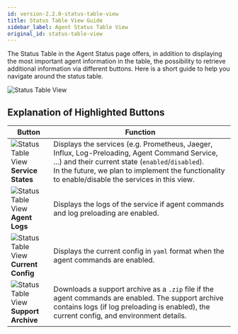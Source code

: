 ```yaml
---
id: version-2.2.0-status-table-view
title: Status Table View Guide
sidebar_label: Agent Status Table View
original_id: status-table-view
---
```


The Status Table in the Agent Status page offers, in addition to displaying the most important agent information in the table, the possibility to retrieve additional information via different buttons.
Here is a short guide to help you navigate around the status table.

![Status Table View](assets/status-table-view-ui.png)

## Explanation of Highlighted Buttons

| Button                                                       | Function                                                     |
| ------------------------------------------------------------ | ------------------------------------------------------------ |
| ![Status Table View](assets/service-states-btn.png)<br /> **Service States** | Displays the services (e.g. Prometheus, Jaeger, Influx, Log-Preloading, Agent Command Service, ...) and their current state (`enabled`/`disabled`).<br />In the future, we plan to implement the functionality to enable/disable the services in this view. |
| ![Status Table View](assets/logs-btn.png)<br /> **Agent Logs** | Displays the logs of the service if agent commands and log preloading are enabled. |
| ![Status Table View](assets/config-btn.png)<br /> **Current Config** | Displays the current config in `yaml` format when the agent commands are enabled. |
| ![Status Table View](assets/download-archive-btn.png)<br /> **Support Archive** | Downloads a support archive as a `.zip` file if the agent commands are enabled. The support archive contains logs (if log preloading is enabled), the current config, and environment details. |